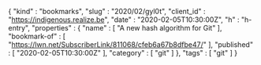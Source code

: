 {
  "kind" : "bookmarks",
  "slug" : "2020/02/gyl0t",
  "client_id" : "https://indigenous.realize.be",
  "date" : "2020-02-05T10:30:00Z",
  "h" : "h-entry",
  "properties" : {
    "name" : [ "A new hash algorithm for Git" ],
    "bookmark-of" : [ "https://lwn.net/SubscriberLink/811068/cfeb6a67b8dfbe47/" ],
    "published" : [ "2020-02-05T10:30:00Z" ],
    "category" : [ "git" ]
  },
  "tags" : [ "git" ]
}
